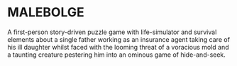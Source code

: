 # MALEBOLGE
A first-person story-driven puzzle game with life-simulator and survival elements about a single father working as an insurance agent taking care of his ill daughter whilst faced with the looming threat of a voracious mold and a taunting creature pestering him into an ominous game of hide-and-seek.